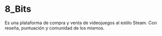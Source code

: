 # 8_Bits
Es una plataforma de compra y venta de videojuegos al estilo Steam. Con reseña, puntuación y comunidad de los mismos.
